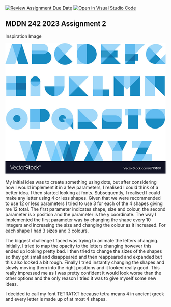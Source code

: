 [![Review Assignment Due Date](https://classroom.github.com/assets/deadline-readme-button-24ddc0f5d75046c5622901739e7c5dd533143b0c8e959d652212380cedb1ea36.svg)](https://classroom.github.com/a/ihfjUrzT)
[![Open in Visual Studio Code](https://classroom.github.com/assets/open-in-vscode-718a45dd9cf7e7f842a935f5ebbe5719a5e09af4491e668f4dbf3b35d5cca122.svg)](https://classroom.github.com/online_ide?assignment_repo_id=11550812&assignment_repo_type=AssignmentRepo)
## MDDN 242 2023 Assignment 2

Inspiration Image

![plot](inspiration-font.jpg)


My initial idea was to create something using dots, but after considering how I would implement it in a few parameters, I realised I could think of a better idea. I then started looking at fonts. Subsequently, I realised I could make any letter using 4 or less shapes. Given that we were recommended to use 12 or less parameters I tried to use 3 for each of the 4 shapes giving me 12 total. The first parameter indicates shape, size and colour, the second parameter is x position and the parameter is the y coordinate. The way I implemented the first parameter was by changing the shape every 10 integers and increasing the size and changing the colour as it increased. For each shape I had 3 sizes and 3 colours. 

The biggest challenge I faced was trying to animate the letters changing. Initially, I tried to map the opacity to the letters changing however this ended up looking pretty bad. I then tried to change the sizes of the shapes so they got small and disappeared and then reappeared and expanded but this also looked a bit rough. Finally I tried instantly changing the shapes and slowly moving them into the right positions and it looked really good. This really impressed me as I was pretty confident it would look worse than the other options and the only reason I tried it was to give myself some new ideas. 

I decided to call my font TETRATXT because tetra means 4 in ancient greek and every letter is made up of at most 4 shapes. 
